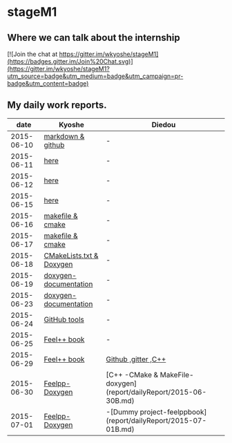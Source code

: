 # stageM1

## Where we can talk about the internship
[![Join the chat at https://gitter.im/wkyoshe/stageM1](https://badges.gitter.im/Join%20Chat.svg)](https://gitter.im/wkyoshe/stageM1?utm_source=badge&utm_medium=badge&utm_campaign=pr-badge&utm_content=badge)

## My daily work reports.
| date | Kyoshe | Diedou |
| --- | --- | --- |
|2015-06-10 | [markdown & github](report/dailyReport/2015-06-10.md) | - |
|2015-06-11 |[here](report/dailyReport/2015-06-11.md) | - |
|2015-06-12 |[here](report/dailyReport/2015-06-12.md) | - |
|2015-06-15 |[here](report/dailyReport/2015-06-15.md) | - |
|2015-06-16 |[makefile  & cmake ](repor/dailyReportt/2015-06-16.md) | - |
|2015-06-17 |[makefile  & cmake ](report/dailyReport/2015-06-17.md) | - |
|2015-06-18 |[CMakeLists.txt & Doxygen ](report/dailyReport/2015-06-18.md) | - |
|2015-06-19 |[doxygen-documentation ](report/dailyReport/2015-06-19.md) | - |
|2015-06-23 |[doxygen-documentation ](report/dailyReport/2015-06-23.md) | - |
|2015-06-24 |[GitHub tools ](report/dailyReport/2015-06-24.md) | - |
|2015-06-25 |[Feel++ book ](report/dailyReport/2015-06-25.md) | - |
|2015-06-29 |[Feel++ book ](report/dailyReport/2015-06-29.md) | [Github ,gitter ,C++](report/dailyReport/2015-06-29B.md)|
|2015-06-30 | [Feelpp-Doxygen ](report/dailyReport/2015-06-30.md) | [C++ -CMake & MakeFile-doxygen] (report/dailyReport/2015-06-30B.md)|
|2015-07-01 | [Feelpp-Doxygen](report/dailyReport/2015-07-01.md) | -[Dummy project-feelppbook] (report/dailyReport/2015-07-01B.md) |
